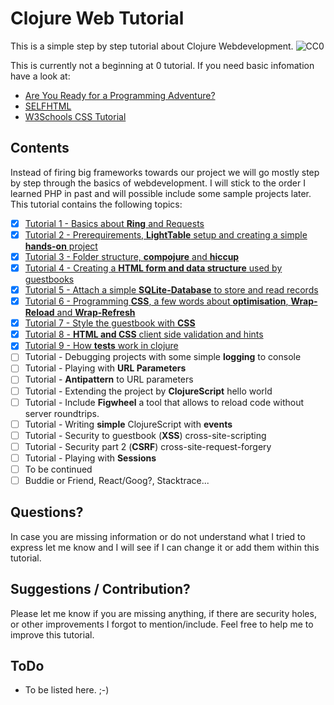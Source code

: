 # Clojure Web Tutorial
This is a simple step by step tutorial about Clojure Webdevelopment.
![CC0](http://mirrors.creativecommons.org/presskit/buttons/88x31/png/cc-zero.png)

This is currently not a beginning at 0 tutorial. If you need basic infomation have a look at:
- [Are You Ready for a Programming Adventure?](http://www.braveclojure.com/)
- [SELFHTML](https://wiki.selfhtml.org/)
- [W3Schools CSS Tutorial](http://www.w3schools.com/css/default.asp)

## Contents
Instead of firing big frameworks towards our project we will go mostly step by step through the basics of webdevelopment. I will stick to the order I learned PHP in past and will possible include some sample projects later.
This tutorial contains the following topics:
- [x] [Tutorial 1 - Basics about **Ring** and Requests](/tutorial1/)
- [x] [Tutorial 2 - Prerequirements, **LightTable** setup and creating a simple **hands-on** project](/tutorial2/)
- [x] [Tutorial 3 - Folder structure, **compojure** and **hiccup**](/tutorial3/)
- [x] [Tutorial 4 - Creating a **HTML form and data structure** used by guestbooks](/tutorial4/)
- [x] [Tutorial 5 - Attach a simple **SQLite-Database** to store and read records](/tutorial5/)
- [x] [Tutorial 6 - Programming **CSS**, a few words about **optimisation**, **Wrap-Reload** and **Wrap-Refresh**](/tutorial6/)
- [x] [Tutorial 7 - Style the guestbook with **CSS**](/tutorial7/)
- [x] [Tutorial 8 - **HTML and CSS** client side validation and hints](/tutorial8/)
- [x] [Tutorial 9 - How **tests** work in clojure](/tutorial9/)
- [ ] Tutorial  - Debugging projects with some simple **logging** to console
- [ ] Tutorial  - Playing with **URL Parameters**
- [ ] Tutorial  - **Antipattern** to URL parameters
- [ ] Tutorial  - Extending the project by **ClojureScript** hello world
- [ ] Tutorial  - Include **Figwheel** a tool that allows to reload code without server roundtrips.
- [ ] Tutorial  - Writing **simple** ClojureScript with **events**
- [ ] Tutorial  - Security to guestbook (**XSS**) cross-site-scripting
- [ ] Tutorial  - Security part 2 (**CSRF**) cross-site-request-forgery
- [ ] Tutorial  - Playing with **Sessions**
- [ ] To be continued
- [ ] Buddie or Friend, React/Goog?, Stacktrace...

## Questions?
In case you are missing information or do not understand what I tried to express let me know and I will see if I can change it or add them within this tutorial.

## Suggestions / Contribution?
Please let me know if you are missing anything, if there are security holes, or other improvements I forgot to mention/include. Feel free to help me to improve this tutorial.

## ToDo
- To be listed here. ;-)
